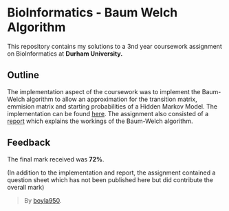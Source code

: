 # BioInformatics - Baum Welch Algorithm

This repository contains my solutions to a 3nd year coursework assignment on BioInformatics at **Durham University.**

## Outline

The implementation aspect of the coursework was to implement the Baum-Welch algorithm to allow an approximation for the transition matrix, emmision matrix and starting probabilities of a Hidden Markov Model. The implementation can be found [here](https://github.com/boyla950/bioinformatics_coursework/blob/main/baum-welch.py). The assignment also consisted of a [report](https://github.com/boyla950/bioinformatics_coursework/blob/main/report.py) which explains the workings of the Baum-Welch algorithm.

## Feedback
The final mark received was **72%**.

(In addition to the implementation and report, the assignment contained a question sheet which has not been published here but did contribute the overall mark)

> By [boyla950](https://github.com/boyla950).
